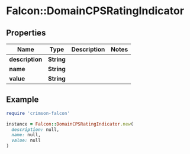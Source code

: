 # Falcon::DomainCPSRatingIndicator

## Properties

| Name | Type | Description | Notes |
| ---- | ---- | ----------- | ----- |
| **description** | **String** |  |  |
| **name** | **String** |  |  |
| **value** | **String** |  |  |

## Example

```ruby
require 'crimson-falcon'

instance = Falcon::DomainCPSRatingIndicator.new(
  description: null,
  name: null,
  value: null
)
```

